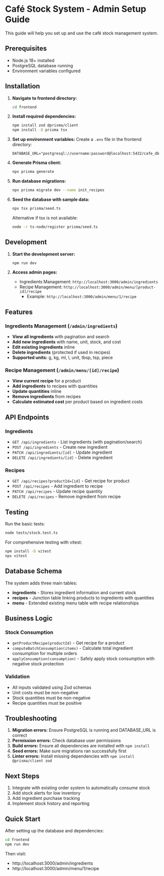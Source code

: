 # Café Stock System - Admin Setup Guide

This guide will help you set up and use the café stock management system.

## Prerequisites

- Node.js 18+ installed
- PostgreSQL database running
- Environment variables configured

## Installation

1. **Navigate to frontend directory:**
   ```bash
   cd frontend
   ```

2. **Install required dependencies:**
   ```bash
   npm install zod @prisma/client
   npm install -D prisma tsx
   ```

3. **Set up environment variables:**
   Create a `.env` file in the frontend directory:
   ```env
   DATABASE_URL="postgresql://username:password@localhost:5432/cafe_db"
   ```

4. **Generate Prisma client:**
   ```bash
   npx prisma generate
   ```

5. **Run database migrations:**
   ```bash
   npx prisma migrate dev --name init_recipes
   ```

6. **Seed the database with sample data:**
   ```bash
   npx tsx prisma/seed.ts
   ```
   
   Alternative if tsx is not available:
   ```bash
   node -r ts-node/register prisma/seed.ts
   ```

## Development

1. **Start the development server:**
   ```bash
   npm run dev
   ```

2. **Access admin pages:**
   - Ingredients Management: `http://localhost:3000/admin/ingredients`
   - Recipe Management: `http://localhost:3000/admin/menu/[product-id]/recipe`
     - Example: `http://localhost:3000/admin/menu/1/recipe`

## Features

### Ingredients Management (`/admin/ingredients`)
- **View all ingredients** with pagination and search
- **Add new ingredients** with name, unit, stock, and cost
- **Edit existing ingredients** inline
- **Delete ingredients** (protected if used in recipes)
- **Supported units:** g, kg, ml, l, unit, tbsp, tsp, piece

### Recipe Management (`/admin/menu/[id]/recipe`)
- **View current recipe** for a product
- **Add ingredients** to recipes with quantities
- **Update quantities** inline
- **Remove ingredients** from recipes
- **Calculate estimated cost** per product based on ingredient costs

## API Endpoints

### Ingredients
- `GET /api/ingredients` - List ingredients (with pagination/search)
- `POST /api/ingredients` - Create new ingredient
- `PATCH /api/ingredients/[id]` - Update ingredient
- `DELETE /api/ingredients/[id]` - Delete ingredient

### Recipes
- `GET /api/recipes?productId=[id]` - Get recipe for product
- `POST /api/recipes` - Add ingredient to recipe
- `PATCH /api/recipes` - Update recipe quantity
- `DELETE /api/recipes` - Remove ingredient from recipe

## Testing

Run the basic tests:
```bash
node tests/stock.test.ts
```

For comprehensive testing with vitest:
```bash
npm install -D vitest
npx vitest
```

## Database Schema

The system adds three main tables:
- **ingredients** - Stores ingredient information and current stock
- **recipes** - Junction table linking products to ingredients with quantities
- **menu** - Extended existing menu table with recipe relationships

## Business Logic

### Stock Consumption
- `getProductRecipe(productId)` - Get recipe for a product
- `computeBatchConsumption(items)` - Calculate total ingredient consumption for multiple orders
- `applyConsumption(consumption)` - Safely apply stock consumption with negative stock protection

### Validation
- All inputs validated using Zod schemas
- Unit costs must be non-negative
- Stock quantities must be non-negative
- Recipe quantities must be positive

## Troubleshooting

1. **Migration errors:** Ensure PostgreSQL is running and DATABASE_URL is correct
2. **Permission errors:** Check database user permissions
3. **Build errors:** Ensure all dependencies are installed with `npm install`
4. **Seed errors:** Make sure migrations ran successfully first
5. **Linter errors:** Install missing dependencies with `npm install @prisma/client zod`

## Next Steps

1. Integrate with existing order system to automatically consume stock
2. Add stock alerts for low inventory
3. Add ingredient purchase tracking
4. Implement stock history and reporting

## Quick Start

After setting up the database and dependencies:

```bash
cd frontend
npm run dev
```

Then visit:
- http://localhost:3000/admin/ingredients
- http://localhost:3000/admin/menu/1/recipe 